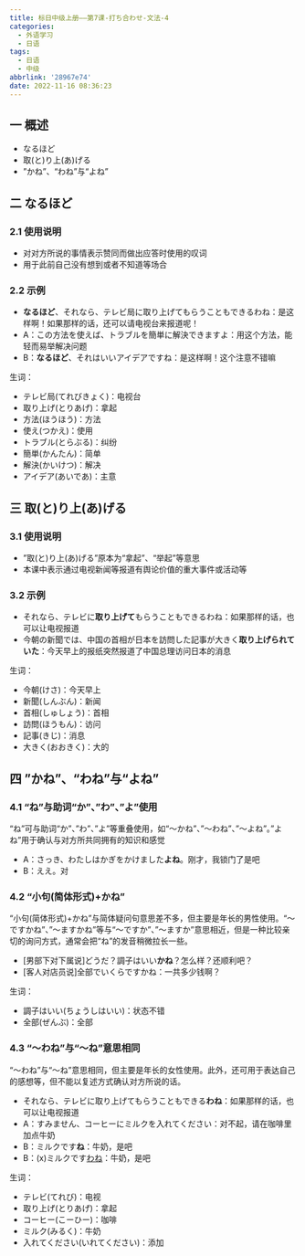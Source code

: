 ```yaml
---
title: 标日中级上册——第7课-打ち合わせ-文法-4
categories:
  - 外语学习
  - 日语
tags:
  - 日语
  - 中级
abbrlink: '28967e74'
date: 2022-11-16 08:36:23
---
```

## 一 概述

* なるほど
* 取(と)り上(あ)げる
* ”かね”、“わね”与“よね”

<!--more-->

## 二 なるほど

### 2.1 使用说明

* 对对方所说的事情表示赞同而做出应答时使用的叹词
* 用于此前自己没有想到或者不知道等场合

### 2.2 示例

* **なるほど**、それなら、テレビ局に取り上げてもらうこともできるわね：是这样啊！如果那样的话，还可以请电视台来报道呢！
* A：この方法を使えば、トラブルを簡単に解決できますよ：用这个方法，能轻而易举解决问题
* B：**なるほど**、それはいいアイデアですね：是这样啊！这个注意不错嘛

生词：

* テレビ局(てれびきょく)：电视台
* 取り上げ(とりあげ)：拿起
* 方法(ほうほう)：方法
* 使え(つかえ)：使用
* トラブル(とらぶる)：纠纷
* 簡単(かんたん)：简单
* 解決(かいけつ)：解决
* アイデア(あいであ)：主意

## 三 取(と)り上(あ)げる

### 3.1 使用说明

* ”取(と)り上(あ)げる”原本为“拿起”、“举起”等意思
* 本课中表示通过电视新闻等报道有舆论价值的重大事件或活动等

### 3.2 示例

* それなら、テレビに**取り上げて**もらうこともできるわね：如果那样的话，也可以让电视报道
* 今朝の新聞では、中国の首相が日本を訪問した記事が大きく**取り上げられていた**：今天早上的报纸突然报道了中国总理访问日本的消息

生词：

* 今朝(けさ)：今天早上
* 新聞(しんぶん)：新闻
* 首相(しゅしょう)：首相
* 訪問(ほうもん)：访问
* 記事(きじ)：消息
* 大きく(おおきく)：大的

## 四 ”かね”、“わね”与“よね”

### 4.1 “ね”与助词“か”、”わ”、”よ”使用

“ね”可与助词“か”、”わ”、”よ”等重叠使用，如“～かね”、”～わね”、”～よね”。”よね”用于确认与对方所共同拥有的知识和感觉

* A：さっき、わたしはかぎをかけました**よね**。刚才，我锁门了是吧
* B：ええ。对

### 4.2 “小句(简体形式)+かね”

“小句(简体形式)+かね”与简体疑问句意思差不多，但主要是年长的男性使用。“～ですかね”、”～ますかね”等与“～ですか”、”～ますか”意思相近，但是一种比较亲切的询问方式，通常会把“ね”的发音稍微拉长一些。

* [男部下对下属说]どうだ？調子はいい**かね**？怎么样？还顺利吧？
* [客人对店员说]全部でいくらですかね：一共多少钱啊？

生词：

* 調子はいい(ちょうしはいい)：状态不错
* 全部(ぜんぶ)：全部

### 4.3 “～わね”与“～ね”意思相同

 “～わね”与“～ね”意思相同，但主要是年长的女性使用。此外，还可用于表达自己的感想等，但不能以复述方式确认对方所说的话。

* それなら、テレビに取り上げてもらうこともできる**わね**：如果那样的话，也可以让电视报道
* A：すみません、コーヒーにミルクを入れてください：对不起，请在咖啡里加点牛奶
* B：ミルクです**ね**：牛奶，是吧
* B：(x)ミルクです<u>わね</u>：牛奶，是吧

生词：

* テレビ(てれび)：电视
* 取り上げ(とりあげ)：拿起
* コーヒー(こーひー)：咖啡
* ミルク(みるく)：牛奶
* 入れてください(いれてください)：添加